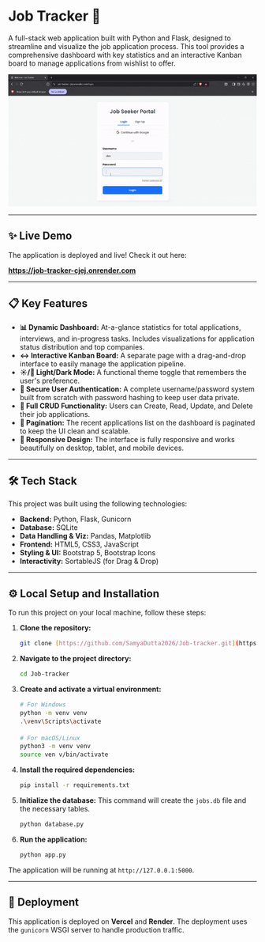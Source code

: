 # Job Tracker 🚀

A full-stack web application built with Python and Flask, designed to streamline and visualize the job application process. This tool provides a comprehensive dashboard with key statistics and an interactive Kanban board to manage applications from wishlist to offer.

![Job Tracker Demo](./demo.gif)

---

## ✨ Live Demo

The application is deployed and live! Check it out here:

**https://job-tracker-cjej.onrender.com**

---

## 📋 Key Features

* **📊 Dynamic Dashboard:** At-a-glance statistics for total applications, interviews, and in-progress tasks. Includes visualizations for application status distribution and top companies.
* **↔️ Interactive Kanban Board:** A separate page with a drag-and-drop interface to easily manage the application pipeline.
* **☀️/🌙 Light/Dark Mode:** A functional theme toggle that remembers the user's preference.
* **🔐 Secure User Authentication:** A complete username/password system built from scratch with password hashing to keep user data private.
* **📝 Full CRUD Functionality:** Users can Create, Read, Update, and Delete their job applications.
* **📄 Pagination:** The recent applications list on the dashboard is paginated to keep the UI clean and scalable.
* **📱 Responsive Design:** The interface is fully responsive and works beautifully on desktop, tablet, and mobile devices.

---

## 🛠️ Tech Stack

This project was built using the following technologies:

* **Backend:** Python, Flask, Gunicorn
* **Database:** SQLite
* **Data Handling & Viz:** Pandas, Matplotlib
* **Frontend:** HTML5, CSS3, JavaScript
* **Styling & UI:** Bootstrap 5, Bootstrap Icons
* **Interactivity:** SortableJS (for Drag & Drop)

---

## ⚙️ Local Setup and Installation

To run this project on your local machine, follow these steps:

1.  **Clone the repository:**
    ```bash
    git clone [https://github.com/SamyaDutta2026/Job-tracker.git](https://github.com/SamyaDutta2026/Job-tracker.git)
    ```

2.  **Navigate to the project directory:**
    ```bash
    cd Job-tracker
    ```

3.  **Create and activate a virtual environment:**
    ```bash
    # For Windows
    python -m venv venv
    .\venv\Scripts\activate

    # For macOS/Linux
    python3 -m venv venv
    source ven v/bin/activate
    ```

4.  **Install the required dependencies:**
    ```bash
    pip install -r requirements.txt
    ```

5.  **Initialize the database:**
    This command will create the `jobs.db` file and the necessary tables.
    ```bash
    python database.py
    ```

6.  **Run the application:**
    ```bash
    python app.py
    ```

The application will be running at `http://127.0.0.1:5000`.

---

## 🚀 Deployment

This application is deployed on **Vercel** and **Render**. The deployment uses the `gunicorn` WSGI server to handle production traffic.
